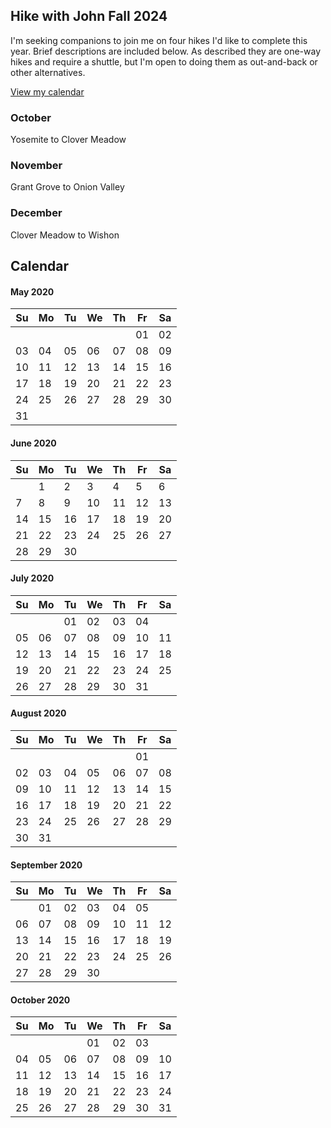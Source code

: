 ## Hike with John Fall 2024

I'm seeking companions to join me on four hikes I'd like to complete this year.  Brief descriptions are included below.  As described they are one-way hikes and require a shuttle, but I'm  open to doing them as out-and-back or other alternatives. 


[View my calendar](#Calendar)

### October 

Yosemite to Clover Meadow

### November

Grant Grove to Onion Valley

### December

Clover Meadow to Wishon


## <a name="Calendar"></a>Calendar

#### May 2020

|Su|Mo|Tu|We|Th|Fr|Sa|
| --- | --- | --- | --- | --- | --- | --- |
||||||01|02|          
03|04|05|06|07|08|09|
10|11|12|13|14|15|16|
17|18|19|20|21|22|23|
24|25|26|27|28|29|30|
31|||||

#### June 2020

|Su|Mo|Tu|We|Th|Fr|Sa|
| --- | --- | --- | --- | --- | --- | --- |
||1|2|3|4|5|6|
|7|8|9|10|11|12|13|
14|15|16|17|18|19|20|
21|22|23|24|25|26|27|
28|29|30|||||

#### July 2020

Su|Mo|Tu|We|Th|Fr|Sa
| --- | --- | --- | --- | --- | --- | --- |
|||01|02|03|04|
05|06|07|08|09|10|11|
12|13|14|15|16|17|18|
19|20|21|22|23|24|25|
26|27|28|29|30|31|

#### August 2020

Su|Mo|Tu|We|Th|Fr|Sa
| --- | --- | --- | --- | --- | --- | --- |
||||||01|
02|03|04|05|06|07|08|
09|10|11|12|13|14|15|
16|17|18|19|20|21|22|
23|24|25|26|27|28|29|
30|31|||||

#### September 2020 

Su|Mo|Tu|We|Th|Fr|Sa
| --- | --- | --- | --- | --- | --- | --- |
||01|02|03|04|05|
06|07|08|09|10|11|12|
13|14|15|16|17|18|19|
20|21|22|23|24|25|26|
27|28|29|30||||

#### October 2020

Su|Mo|Tu|We|Th|Fr|Sa
| --- | --- | --- | --- | --- | --- | --- |
||||01|02|03|
04|05|06|07|08|09|10|
11|12|13|14|15|16|17|
18|19|20|21|22|23|24|
25|26|27|28|29|30|31|

